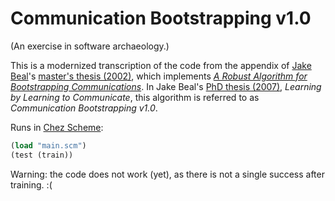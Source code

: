 # Communication Bootstrapping v1.0

(An exercise in software archaeology.)

This is a modernized transcription of the code from the appendix of
[Jake Beal](http://jakebeal.com/)'s
[master's thesis (2002)](https://groups.csail.mit.edu/mac/projects/amorphous/paperlisting.html#beal-masters), which implements [_A Robust Algorithm for Bootstrapping Communications_](https://groups.csail.mit.edu/mac/projects/amorphous/Bootstrap/).
In Jake Beal's [PhD thesis (2007)](http://web.mit.edu/jakebeal/www/Publications/LearningByLearningToCommunicate.pdf), _Learning by Learning to Communicate_, this algorithm is referred to as _Communication Bootstrapping v1.0_.

Runs in [Chez Scheme](https://cisco.github.io/ChezScheme/):
```scheme
(load "main.scm")
(test (train))
```

Warning: the code does not work (yet), as there is not a single success after training. :(
